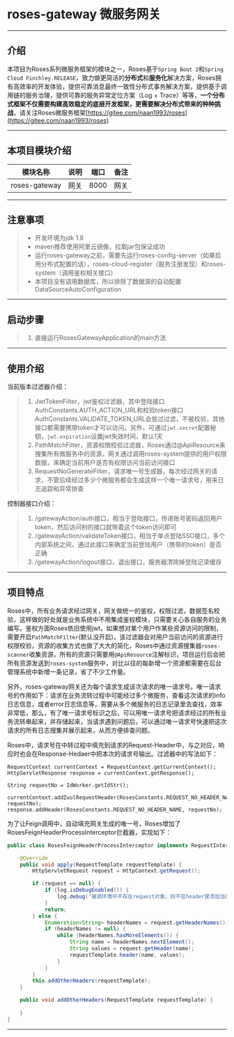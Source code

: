 # roses-gateway 微服务网关

---
   
## 介绍
本项目为Roses系列微服务框架的模块之一，Roses基于`Spring Boot 2`和`Spring Cloud Finchley.RELEASE`，致力做更简洁的**分布式**和**服务化**解决方案，Roses拥有高效率的开发体验，提供可靠消息最终一致性分布式事务解决方案，提供基于调用链的服务治理，提供可靠的服务异常定位方案（Log + Trace）等等，**一个分布式框架不仅需要构建高效稳定的底层开发框架，更需要解决分布式带来的种种挑战**，请关注Roses微服务框架[https://gitee.com/naan1993/roses](https://gitee.com/naan1993/roses)

---

## 本项目模块介绍

| 模块名称 | 说明 | 端口 | 备注 |
| :---: | :---: | :---: | :---: |
| roses-gateway | 网关 | 8000 | 网关 |

---

## 注意事项

> * 开发环境为jdk 1.8
> * maven推荐使用阿里云镜像，拉取jar包保证成功
> * 运行roses-gateway之前，需要先运行roses-config-server（如果启用分布式配置的话），roses-cloud-register（服务注册发现）和roses-system（调用鉴权相关接口）
> * 本项目没有调用数据库，所以排除了数据源的自动配置DataSourceAutoConfiguration

---

## 启动步骤

> 1. 直接运行RosesGatewayApplication的main方法

---

## 使用介绍

当前版本过滤器介绍：
> 1. JwtTokenFilter，jwt鉴权过滤器，其中登陆接口AuthConstants.AUTH_ACTION_URL和校验token接口AuthConstants.VALIDATE_TOKEN_URL会放过过滤，不被校验，其他接口都需要携带token才可以访问，另外，可通过`jwt.secret`配置秘钥，`jwt.expiration`设置jwt失效时间，默认1天
> 2. PathMatchFilter，资源权限校验过滤器，Roses通过@ApiResource来搜集所有微服务中的资源，网关通过调用roses-system提供的用户权限数据，来确定当前用户是否有权限访问当前访问接口
> 3. RequestNoGenerateFilter，请求唯一号生成器，每次经过网关的请求，不管后续经过多少个微服务都会生成这样一个唯一请求号，用来日志追踪和异常排查

控制器接口介绍：
> 1. /gatewayAction/auth接口，相当于登陆接口，传递账号密码返回用户token，然后访问别的接口就带着这个token访问即可
> 2. /gatewayAction/validateToken接口，相当于单点登陆SSO接口，多个内部系统之间，通过此接口来确定当前登陆用户（携带的token）是否正确
> 3. /gatewayAction/logout接口，退出接口，服务器清除掉登陆记录缓存

---

## 项目特点

Roses中，所有业务请求经过网关，网关做统一的鉴权，权限过滤，数据签名校验，这样做的好处就是业务系统中不用集成鉴权模块，只需要关心各自服务的业务编写。鉴权方面Roses依旧使用jwt，如果想对某个用户作某些资源访问的限制，需要开启`PathMatchFilter`(默认没开启)，该过滤器会对用户当前访问的资源进行权限校验，资源的收集方式也做了大大的简化，Roses中通过资源搜集器`roses-scanner`收集资源，所有的资源只需要用`@ApiResource`注解标识，项目运行后会把所有资源发送到`roses-system`服务中，对比以往的每新增一个资源都需要在后台管理系统中新增一条记录，省了不少工作量。

另外，roses-gateway网关还为每个请求生成该次请求的唯一请求号。唯一请求号的作用如下：请求在业务流转过程中可能经过多个微服务，查看这次请求的info日志信息，或者error日志信息等，需要从多个微服务的日志记录里去查找，效率非常低，那么，有了唯一请求号标识之后，可以用唯一请求号把请求经过的所有业务流转串起来，并存储起来，当请求遇到问题后，可以通过唯一请求号快速把这次请求的所有日志搜集并展示起来，从而方便排查问题。

Roses中，请求号在中转过程中填充到请求的Request-Header中，与之对应，响应时也会在Response-Hedaer中把本次的请求号输出。过滤器中的写法如下：
```
RequestContext currentContext = RequestContext.getCurrentContext();
HttpServletResponse response = currentContext.getResponse();

String requestNo = IdWorker.getIdStr();

currentContext.addZuulRequestHeader(RosesConstants.REQUEST_NO_HEADER_NAME, requestNo);
response.addHeader(RosesConstants.REQUEST_NO_HEADER_NAME, requestNo);

```

为了让Feign调用中，自动填充网关生成的唯一号，Roses增加了RosesFeignHeaderProcessInterceptor拦截器，实现如下：

```java
public class RosesFeignHeaderProcessInterceptor implements RequestInterceptor {

    @Override
    public void apply(RequestTemplate requestTemplate) {
        HttpServletRequest request = HttpContext.getRequest();

        if (request == null) {
            if (log.isDebugEnabled()) {
                log.debug("被调环境中不存在request对象，则不往header里添加当前请求环境的header!");
            }
            return;
        } else {
            Enumeration<String> headerNames = request.getHeaderNames();
            if (headerNames != null) {
                while (headerNames.hasMoreElements()) {
                    String name = headerNames.nextElement();
                    String values = request.getHeader(name);
                    requestTemplate.header(name, values);
                }
            }
        }
        this.addOtherHeaders(requestTemplate);
    }

    public void addOtherHeaders(RequestTemplate requestTemplate) {
    
    }
}
```

---

